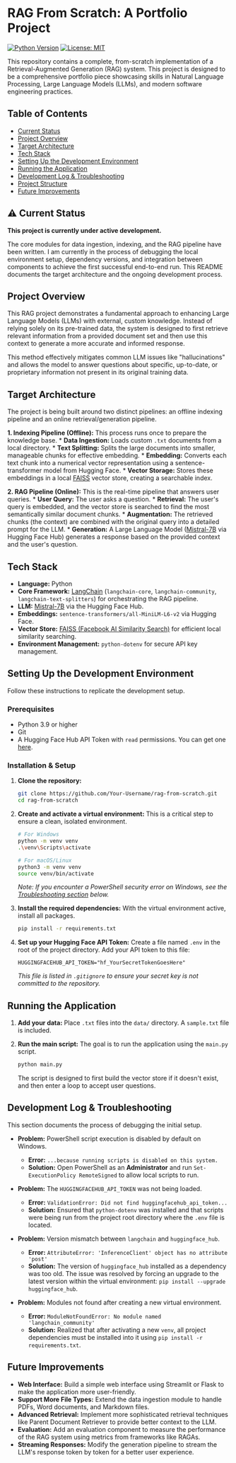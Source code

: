 # RAG From Scratch: A Portfolio Project

[![Python Version](https://img.shields.io/badge/Python-3.9%2B-blue.svg)](https://www.python.org/downloads/)
[![License: MIT](https://img.shields.io/badge/License-MIT-yellow.svg)](https://opensource.org/licenses/MIT)

This repository contains a complete, from-scratch implementation of a Retrieval-Augmented Generation (RAG) system. This project is designed to be a comprehensive portfolio piece showcasing skills in Natural Language Processing, Large Language Models (LLMs), and modern software engineering practices.

## Table of Contents
- [Current Status](#current-status)
- [Project Overview](#project-overview)
- [Target Architecture](#target-architecture)
- [Tech Stack](#tech-stack)
- [Setting Up the Development Environment](#setting-up-the-development-environment)
- [Running the Application](#running-the-application)
- [Development Log & Troubleshooting](#development-log--troubleshooting)
- [Project Structure](#project-structure)
- [Future Improvements](#future-improvements)

## ⚠️ Current Status

**This project is currently under active development.**

The core modules for data ingestion, indexing, and the RAG pipeline have been written. I am currently in the process of debugging the local environment setup, dependency versions, and integration between components to achieve the first successful end-to-end run. This README documents the target architecture and the ongoing development process.

## Project Overview

This RAG project demonstrates a fundamental approach to enhancing Large Language Models (LLMs) with external, custom knowledge. Instead of relying solely on its pre-trained data, the system is designed to first retrieve relevant information from a provided document set and then use this context to generate a more accurate and informed response.

This method effectively mitigates common LLM issues like "hallucinations" and allows the model to answer questions about specific, up-to-date, or proprietary information not present in its original training data.

## Target Architecture

The project is being built around two distinct pipelines: an offline indexing pipeline and an online retrieval/generation pipeline.

**1. Indexing Pipeline (Offline):** This process runs once to prepare the knowledge base.
    *   **Data Ingestion:** Loads custom `.txt` documents from a local directory.
    *   **Text Splitting:** Splits the large documents into smaller, manageable chunks for effective embedding.
    *   **Embedding:** Converts each text chunk into a numerical vector representation using a sentence-transformer model from Hugging Face.
    *   **Vector Storage:** Stores these embeddings in a local [FAISS](https://faiss.ai/) vector store, creating a searchable index.

**2. RAG Pipeline (Online):** This is the real-time pipeline that answers user queries.
    *   **User Query:** The user asks a question.
    *   **Retrieval:** The user's query is embedded, and the vector store is searched to find the most semantically similar document chunks.
    *   **Augmentation:** The retrieved chunks (the context) are combined with the original query into a detailed prompt for the LLM.
    *   **Generation:** A Large Language Model ([Mistral-7B](https://huggingface.co/mistralai/Mistral-7B-Instruct-v0.2) via Hugging Face Hub) generates a response based on the provided context and the user's question.



## Tech Stack

*   **Language:** Python
*   **Core Framework:** [LangChain](https://www.langchain.com/) (`langchain-core`, `langchain-community`, `langchain-text-splitters`) for orchestrating the RAG pipeline.
*   **LLM:** [Mistral-7B](https://huggingface.co/mistralai/Mistral-7B-Instruct-v0.2) via the Hugging Face Hub.
*   **Embeddings:** `sentence-transformers/all-MiniLM-L6-v2` via Hugging Face.
*   **Vector Store:** [FAISS (Facebook AI Similarity Search)](https://github.com/facebookresearch/faiss) for efficient local similarity searching.
*   **Environment Management:** `python-dotenv` for secure API key management.

## Setting Up the Development Environment

Follow these instructions to replicate the development setup.

### Prerequisites

*   Python 3.9 or higher
*   Git
*   A Hugging Face Hub API Token with `read` permissions. You can get one [here](https://huggingface.co/settings/tokens).

### Installation & Setup

1.  **Clone the repository:**
    ```bash
    git clone https://github.com/Your-Username/rag-from-scratch.git
    cd rag-from-scratch
    ```

2.  **Create and activate a virtual environment:**
    This is a critical step to ensure a clean, isolated environment.
    ```bash
    # For Windows
    python -m venv venv
    .\venv\Scripts\activate

    # For macOS/Linux
    python3 -m venv venv
    source venv/bin/activate
    ```
    *Note: If you encounter a PowerShell security error on Windows, see the [Troubleshooting section](#development-log--troubleshooting) below.*

3.  **Install the required dependencies:**
    With the virtual environment active, install all packages.
    ```bash
    pip install -r requirements.txt
    ```

4.  **Set up your Hugging Face API Token:**
    Create a file named `.env` in the root of the project directory. Add your API token to this file:
    ```
    HUGGINGFACEHUB_API_TOKEN="hf_YourSecretTokenGoesHere"
    ```
    *This file is listed in `.gitignore` to ensure your secret key is not committed to the repository.*

## Running the Application

1.  **Add your data:**
    Place `.txt` files into the `data/` directory. A `sample.txt` file is included.

2.  **Run the main script:**
    The goal is to run the application using the `main.py` script.
    ```bash
    python main.py
    ```
    The script is designed to first build the vector store if it doesn't exist, and then enter a loop to accept user questions.

## Development Log & Troubleshooting

This section documents the process of debugging the initial setup.

*   **Problem:** PowerShell script execution is disabled by default on Windows.
    *   **Error:** `...because running scripts is disabled on this system.`
    *   **Solution:** Open PowerShell as an **Administrator** and run `Set-ExecutionPolicy RemoteSigned` to allow local scripts to run.

*   **Problem:** The `HUGGINGFACEHUB_API_TOKEN` was not being loaded.
    *   **Error:** `ValidationError: Did not find huggingfacehub_api_token...`
    *   **Solution:** Ensured that `python-dotenv` was installed and that scripts were being run from the project root directory where the `.env` file is located.

*   **Problem:** Version mismatch between `langchain` and `huggingface_hub`.
    *   **Error:** `AttributeError: 'InferenceClient' object has no attribute 'post'`
    *   **Solution:** The version of `huggingface_hub` installed as a dependency was too old. The issue was resolved by forcing an upgrade to the latest version within the virtual environment: `pip install --upgrade huggingface_hub`.

*   **Problem:** Modules not found after creating a new virtual environment.
    *   **Error:** `ModuleNotFoundError: No module named 'langchain_community'`
    *   **Solution:** Realized that after activating a new `venv`, all project dependencies must be installed into it using `pip install -r requirements.txt`.

## Future Improvements

*   **Web Interface:** Build a simple web interface using Streamlit or Flask to make the application more user-friendly.
*   **Support More File Types:** Extend the data ingestion module to handle PDFs, Word documents, and Markdown files.
*   **Advanced Retrieval:** Implement more sophisticated retrieval techniques like Parent Document Retriever to provide better context to the LLM.
*   **Evaluation:** Add an evaluation component to measure the performance of the RAG system using metrics from frameworks like RAGAs.
*   **Streaming Responses:** Modify the generation pipeline to stream the LLM's response token by token for a better user experience.